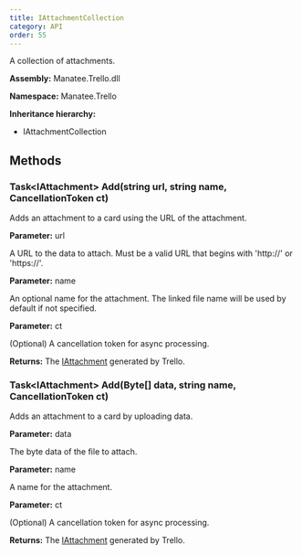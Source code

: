 ```yaml
---
title: IAttachmentCollection
category: API
order: 55
---
```


A collection of attachments.

**Assembly:** Manatee.Trello.dll

**Namespace:** Manatee.Trello

**Inheritance hierarchy:**

- IAttachmentCollection

## Methods

### Task&lt;IAttachment&gt; Add(string url, string name, CancellationToken ct)

Adds an attachment to a card using the URL of the attachment.

**Parameter:** url

A URL to the data to attach. Must be a valid URL that begins with &#39;http://&#39; or &#39;https://&#39;.

**Parameter:** name

An optional name for the attachment. The linked file name will be used by default if not specified.

**Parameter:** ct

(Optional) A cancellation token for async processing.

**Returns:** The [IAttachment](../IAttachment#iattachment) generated by Trello.

### Task&lt;IAttachment&gt; Add(Byte[] data, string name, CancellationToken ct)

Adds an attachment to a card by uploading data.

**Parameter:** data

The byte data of the file to attach.

**Parameter:** name

A name for the attachment.

**Parameter:** ct

(Optional) A cancellation token for async processing.

**Returns:** The [IAttachment](../IAttachment#iattachment) generated by Trello.

